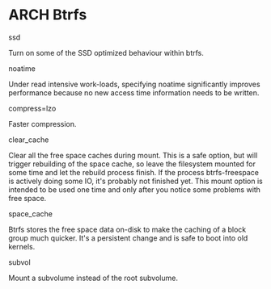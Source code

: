 # ARCH Btrfs


ssd 

Turn on some of the SSD optimized behaviour within btrfs.

noatime

Under read intensive work-loads, specifying noatime significantly improves performance because no new access time information needs to be written.

compress=lzo

Faster compression.

clear_cache 

Clear all the free space caches during mount. This is a safe option, but will trigger rebuilding of the space cache, so leave the 
filesystem mounted for some time and let the rebuild process finish. If the process btrfs-freespace is actively doing some IO, it's 
probably not finished yet. This mount option is intended to be used one time and only after you notice some problems with free space.

space_cache

Btrfs stores the free space data on-disk to make the caching of a block group much quicker. It's a persistent change and is safe to boot
into old kernels.

subvol

Mount a subvolume instead of the root subvolume.
